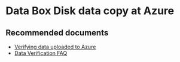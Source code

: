 
<properties
	pageTitle="Data Box Disk - verifying data uploaded to Azure"
	description=" Data Box Disk - verifying data in your storage account"
	service="microsoft.databox.jobs"
	resource=""
	authors="madhn"
	displayOrder=""
	selfHelpType="generic"
	supportTopicIds="32614262"
	resourceTags=""
	productPesIds="16505"
	cloudEnvironments="public"
/>

# Data Box Disk data copy at Azure

## **Recommended documents**

- [Verifying data uploaded to Azure](https://docs.microsoft.com/en-us/azure/databox/data-box-disk-deploy-picked-up#verify-data-upload-to-azure)<br>
- [Data Verification FAQ](https://docs.microsoft.com/en-us/azure/databox/data-box-disk-faq#verify-and-upload)<br>

